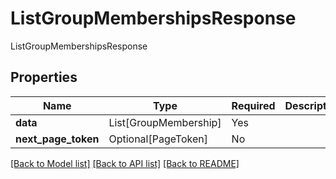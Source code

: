 # ListGroupMembershipsResponse

ListGroupMembershipsResponse

## Properties
| Name | Type | Required | Description |
| ------------ | ------------- | ------------- | ------------- |
**data** | List[GroupMembership] | Yes |  |
**next_page_token** | Optional[PageToken] | No |  |


[[Back to Model list]](../../../README.md#models-v2-link) [[Back to API list]](../../../README.md#documentation-for-api-endpoints) [[Back to README]](../../../README.md)
